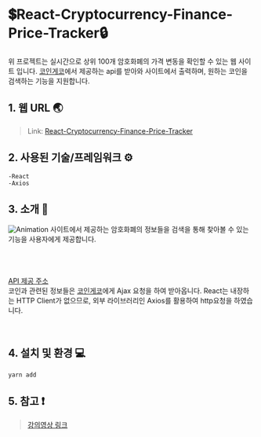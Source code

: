 # 💲React-Cryptocurrency-Finance-Price-Tracker🔒
  위 프로젝트는 실시간으로 상위 100개 암호화폐의 가격 변동을 확인할 수 있는 웹 사이트 입니다. [코인게코](https://www.coingecko.com/ko, "coingecko.com")에서 
  제공하는 api를 받아와 사이트에서 출력하며, 원하는 코인을 검색하는 기능을 지원합니다.

## 1. 웹 URL 🌏
>Link: [React-Cryptocurrency-Finance-Price-Tracker](https://sudo-terry.github.io/React-Cryptocurrency-Finance-Price-Tracker/)

## 2. 사용된 기술/프레임워크 ⚙
    -React
    -Axios
    
## 3. 소개 📑
![Animation](https://user-images.githubusercontent.com/76080411/120317941-3161ef80-c31a-11eb-8794-d23e891468ff.gif)
사이트에서 제공하는 암호화폐의 정보들을 검색을 통해 찾아볼 수 있는 기능을 사용자에게 제공합니다.<br/><br/><br/><br/>

[API 제공 주소](https://www.coingecko.com/ko/api#explore-api, "API 제공 주소")<br/>
코인과 관련된 정보들은 [코인게코](https://www.coingecko.com/ko, "coingecko.com")에게 Ajax 요청을 하여 받아옵니다. 
React는 내장하는 HTTP Client가 없으므로, 외부 라이브러리인 Axios를 활용하여 http요청을 하였습니다.

<br/>
  
## 4. 설치 및 환경 💻
    yarn add

## 5. 참고 ❗
>[강의영상 링크](https://www.youtube.com/watch?v=9ohK7CapmIs&list=LL&index=3&t=1756s)
